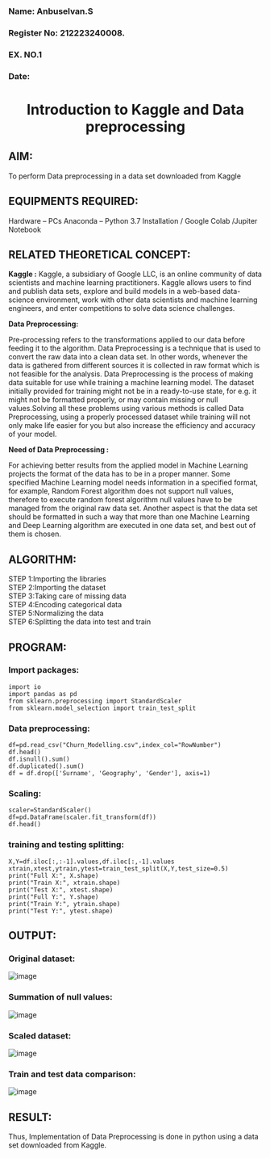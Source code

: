 <H3>Name: Anbuselvan.S</H3>
<H3>Register No: 212223240008.</H3>
<H3>EX. NO.1</H3>
<H3>Date: </H3>
<H1 ALIGN =CENTER> Introduction to Kaggle and Data preprocessing</H1>

## AIM:

To perform Data preprocessing in a data set downloaded from Kaggle

## EQUIPMENTS REQUIRED:
Hardware – PCs
Anaconda – Python 3.7 Installation / Google Colab /Jupiter Notebook

## RELATED THEORETICAL CONCEPT:

**Kaggle :**
Kaggle, a subsidiary of Google LLC, is an online community of data scientists and machine learning practitioners. Kaggle allows users to find and publish data sets, explore and build models in a web-based data-science environment, work with other data scientists and machine learning engineers, and enter competitions to solve data science challenges.

**Data Preprocessing:**

Pre-processing refers to the transformations applied to our data before feeding it to the algorithm. Data Preprocessing is a technique that is used to convert the raw data into a clean data set. In other words, whenever the data is gathered from different sources it is collected in raw format which is not feasible for the analysis.
Data Preprocessing is the process of making data suitable for use while training a machine learning model. The dataset initially provided for training might not be in a ready-to-use state, for e.g. it might not be formatted properly, or may contain missing or null values.Solving all these problems using various methods is called Data Preprocessing, using a properly processed dataset while training will not only make life easier for you but also increase the efficiency and accuracy of your model.

**Need of Data Preprocessing :**

For achieving better results from the applied model in Machine Learning projects the format of the data has to be in a proper manner. Some specified Machine Learning model needs information in a specified format, for example, Random Forest algorithm does not support null values, therefore to execute random forest algorithm null values have to be managed from the original raw data set.
Another aspect is that the data set should be formatted in such a way that more than one Machine Learning and Deep Learning algorithm are executed in one data set, and best out of them is chosen.


## ALGORITHM:
STEP 1:Importing the libraries<BR>
STEP 2:Importing the dataset<BR>
STEP 3:Taking care of missing data<BR>
STEP 4:Encoding categorical data<BR>
STEP 5:Normalizing the data<BR>
STEP 6:Splitting the data into test and train<BR>

##  PROGRAM:
### Import packages:
```
import io
import pandas as pd
from sklearn.preprocessing import StandardScaler
from sklearn.model_selection import train_test_split
```
### Data preprocessing:
```
df=pd.read_csv("Churn_Modelling.csv",index_col="RowNumber")
df.head()
df.isnull().sum()
df.duplicated().sum()
df = df.drop(['Surname', 'Geography', 'Gender'], axis=1)
```
### Scaling:
```
scaler=StandardScaler()
df=pd.DataFrame(scaler.fit_transform(df))
df.head()
```
### training and testing splitting:
```
X,Y=df.iloc[:,:-1].values,df.iloc[:,-1].values
xtrain,xtest,ytrain,ytest=train_test_split(X,Y,test_size=0.5)
print("Full X:", X.shape)
print("Train X:", xtrain.shape)
print("Test X:", xtest.shape)
print("Full Y:", Y.shape)
print("Train Y:", ytrain.shape)
print("Test Y:", ytest.shape)
```

## OUTPUT:
### Original dataset:
![image](https://github.com/user-attachments/assets/5a7976ea-2305-49f2-8e5c-e4aa73920353)

### Summation of null values:
![image](https://github.com/user-attachments/assets/84d51dd0-2d8c-4afd-b72e-a0f808e71ca1)

### Scaled dataset:
![image](https://github.com/user-attachments/assets/f6c7e954-d57c-440e-8445-9b0fad3c7c6d)

### Train and test data comparison:
![image](https://github.com/user-attachments/assets/f96713e2-8c12-406d-9fa9-8dae848e333a)

## RESULT:
Thus, Implementation of Data Preprocessing is done in python  using a data set downloaded from Kaggle.



